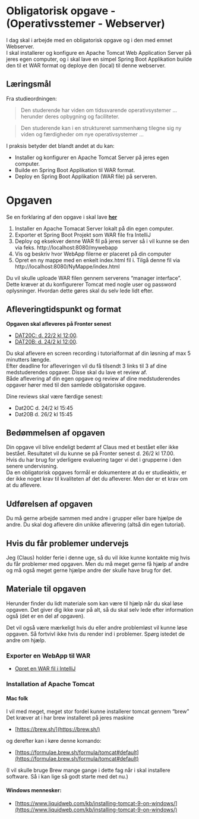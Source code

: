 <!-- JS use if these pages are used as githubpages. can be deleted if used elsewhere -->
<script src="https://code.jquery.com/jquery-3.2.1.min.js"></script>
<script src="script.js"></script>


# Obligatorisk opgave - (Operativsstemer - Webserver)

I dag skal i arbejde med en obligatorisk opgave og i den med emnet Webserver.    
I skal installerer og konfigure en Apache Tomcat Web Application Server på jeres egen computer, og i skal lave en simpel Spring Boot Applikation builde den til et WAR format og deploye den (local) til denne webserver.   

## Læringsmål
Fra studieordningen:
> Den studerende har viden om tidssvarende operativsystemer ... herunder deres opbygning og faciliteter.

> Den studerende kan i en struktureret sammenhæng tilegne sig ny viden og færdigheder om nye operativsystemer ...

I praksis betyder det blandt andet at du kan:

* Installer og konfigurer en Apache Tomcat Server på jeres egen computer.
* Builde en Spring Boot Applikation til WAR format. 
* Deploy en Spring Boot Applikation (WAR file) på serveren.

# Opgaven
Se en forklaring af den opgave i skal lave **[her](https://www.youtube.com/watch?v=P3ORc9dazoQ&feature=youtu.be)**

1. Installer en Apache Tomacat Server lokalt på din egen computer.
2. Exporter et Spring Boot Projekt som WAR file fra IntelliJ
3. Deploy og eksekver denne WAR fil på jeres server så i vil kunne se den via feks. http://localhost:8080/mywebapp
4. Vis og beskriv hvor WebApp filerne er placeret på din computer
5. Opret en ny mappe med en enkelt index.html fil i. Tilgå denne fil via http://localhost:8080/NyMappe/index.html 
 
Du vil skulle uploade WAR filen gennem serverens “manager interface”. Dette kræver at du konfigurerer Tomcat med nogle user og password oplysninger. Hvordan dette gøres skal du selv lede lidt efter. 

## Afleveringtidspunkt og format

**Opgaven skal afleveres på Fronter senest**
 
* [DAT20C: d. 22/2 kl 12:00](https://kea-fronter.itslearning.com/LearningToolElement/ViewLearningToolElement.aspx?LearningToolElementId=841743).
* [DAT20B: d. 24/2 kl 12:00](https://kea-fronter.itslearning.com/LearningToolElement/ViewLearningToolElement.aspx?LearningToolElementId=840895).

Du skal aflevere en screen recording i tutorialformat af din løsning af max 5 minutters længde.      
Efter deadline for afleveringen vil du få tilsendt 3 links til 3 af dine medstuderendes opgaver. Disse skal du lave et review af.     
Både aflevering af din egen opgave og review af dine medstuderendes opgaver hører med til den samlede obligatoriske opgave.     

Dine reviews skal være færdige senest:
 
* Dat20C d. 24/2 kl 15:45 
* Dat20B d. 26/2 kl 15:45     

## Bedømmelsen af opgaven
Din opgave vil blive endeligt bedømt af Claus med et bestået eller ikke bestået. Resultatet vil du kunne se på Fronter senest d. 26/2 kl 17.00.    
Hvis du har brug for yderligere evaluering tager vi det i grupperne i den senere undervisning.     
Da en obligatorisk opgaves formål er dokumentere at du er studieaktiv, er der ikke noget krav til kvaliteten af det du afleverer. Men der er et krav om at du aflevere.     
 
## Udførelsen af opgaven 
Du må gerne arbejde sammen med andre i grupper eller bare hjælpe de andre. Du skal dog aflevere din unikke aflevering (altså din egen tutorial). 

## Hvis du får problemer undervejs
Jeg (Claus) holder ferie i denne uge, så du vil ikke kunne kontakte mig hvis du får problemer med opgaven. Men du må meget gerne få hjælp af andre og må også meget gerne hjælpe andre der skulle have brug for det.  

## Materiale til opgaven
Herunder finder du lidt materiale som kan være til hjælp når du skal løse opgaven. Det giver dig ikke svar på alt, så du skal selv lede efter information også (det er en del af opgaven).

Det vil også være mærkeligt hvis du eller andre problemløst vil kunne løse opgaven. Så fortvivl ikke hvis du render ind i problemer. Spørg istedet de andre om hjælp. 

### Exporter en WebApp til WAR
* [Opret en WAR fil i IntelliJ](https://youtu.be/4JIntOdoCEI)

### Installation af Apache Tomcat

#### Mac folk

I vil med meget, meget stor fordel kunne installerer tomcat gennem “brew”
Det kræver at i har brew installeret på jeres maskine

* [https://brew.sh/](https://brew.sh/)

og derefter kan i køre denne komando: 

* [https://formulae.brew.sh/formula/tomcat#default](https://formulae.brew.sh/formula/tomcat#default) 

(I vil skulle bruge Brew mange gange i dette fag når i skal installere software. Så i kan lige så godt starte med det nu.) 

#### Windows mennesker:

* [https://www.liquidweb.com/kb/installing-tomcat-9-on-windows/](https://www.liquidweb.com/kb/installing-tomcat-9-on-windows/) 




